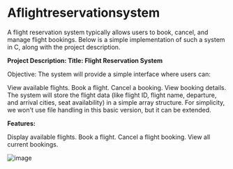 # Aflightreservationsystem

A flight reservation system typically allows users to book, cancel, and manage flight bookings. Below is a simple implementation of such a system in C, along with the project description.

**Project Description:
Title: Flight Reservation System**

Objective: The system will provide a simple interface where users can:

View available flights.
Book a flight.
Cancel a booking.
View booking details.
The system will store the flight data (like flight ID, flight name, departure, and arrival cities, seat availability) in a simple array structure. For simplicity, we won't use file handling in this basic version, but it can be extended.

**Features:**

Display available flights.
Book a flight.
Cancel a flight booking.
View all current bookings.

![image](https://github.com/user-attachments/assets/a35e3d65-1ef5-432d-8326-10767f0e24e9)
